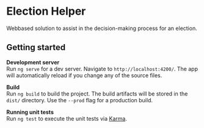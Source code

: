 # Election Helper
Webbased solution to assist in the decision-making process for an election.

## Getting started
**Development server**  
Run `ng serve` for a dev server. Navigate to `http://localhost:4200/`. The app will automatically reload if you change any of the source files.

**Build**  
Run `ng build` to build the project. The build artifacts will be stored in the `dist/` directory. Use the `--prod` flag for a production build.

**Running unit tests**  
Run `ng test` to execute the unit tests via [Karma](https://karma-runner.github.io).

